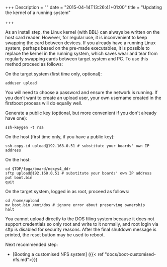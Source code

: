 +++
Description = ""
date = "2015-04-14T13:26:41+01:00"
title = "Updating the kernel of a running system"

+++

As an install step, the Linux kernel (with BBL) can always be written on the host card reader. However,
for regular use, it is inconvenient to keep swapping the card between devices.
If you already have a running Linux system, perhaps based on the pre-made
executables, it is possible to replace the kernel in the running system, which saves wear and tear from
regularly swapping cards between target system and PC. To use this method proceed as follows:

On the target system (first time only, optional):

    adduser upload

You will need to choose a password and ensure the network is running. If you don't want to create an upload user,
your own username created in the firstboot process will do equally well.

Generate a public key (optional, but more convenient if you don't already have one):

    ssh-keygen -t rsa
   
On the host (first time only, if you have a public key):

    ssh-copy-id upload@192.168.0.51 # substitute your boards' own IP address

On the host:

    cd $TOP/fpga/board/nexys4_ddr
    sftp upload@192.168.0.51 # substitute your boards' own IP address
    put boot.bin
    quit

On the target system, logged in as root, proceed as follows:

    cd /home/upload
    mv boot.bin /mnt/dos # ignore error about preserving ownership
    halt

You cannot upload directly to the DOS filing system because it does not support credentials so only
root and write to it normally, and root login via sftp is disabled for security reasons. After the final
shutdown message is printed, the reset button may be used to reboot.

Next recommended step:

* [Booting a customised NFS system] ({{< ref "docs/boot-customised-nfs.md">}})
